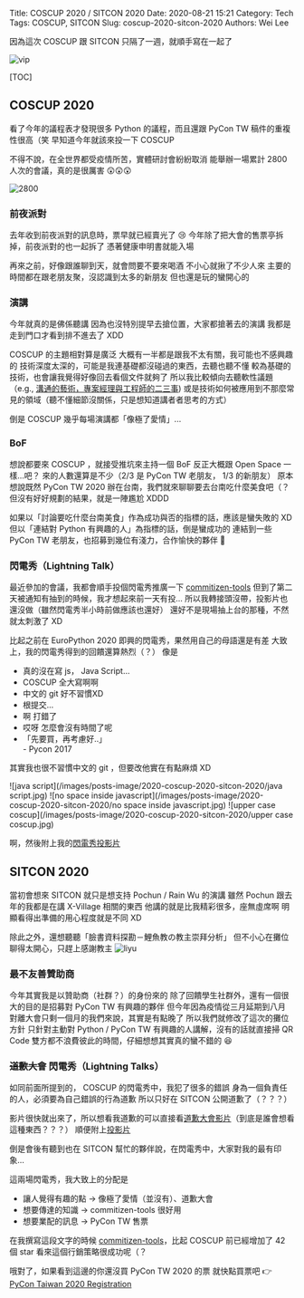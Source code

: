 Title: COSCUP 2020 / SITCON 2020
Date: 2020-08-21 15:21
Category: Tech
Tags: COSCUP, SITCON
Slug: coscup-2020-sitcon-2020
Authors: Wei Lee

因為這次 COSCUP 跟 SITCON 只隔了一週，就順手寫在一起了

<!--more-->

![vip](/images/posts-image/2020-coscup-2020-sitcon-2020/vip.jpg)

[TOC]

## COSCUP 2020
看了今年的議程表才發現很多 Python 的議程，而且還跟 PyCon TW 稿件的重複性很高（笑
早知道今年就該來投一下 COSCUP

不得不說，在全世界都受疫情所苦，實體研討會紛紛取消
能舉辦一場累計 2800 人次的會議，真的是很厲害 😲😲😲

![2800](/images/posts-image/2020-coscup-2020-sitcon-2020/2800.jpg)

### 前夜派對
去年收到前夜派對的訊息時，票早就已經賣光了 😢
今年除了把大會的售票亭拆掉，前夜派對的也一起拆了
憑著健康申明書就能入場

再來之前，好像跟誰聊到天，就會問要不要來喝酒
不小心就揪了不少人來
主要的時間都在跟老朋友聚，沒認識到太多的新朋友
但也還是玩的蠻開心的

### 演講
今年就真的是佛係聽講
因為也沒特別提早去搶位置，大家都搶著去的演講
我都是走到門口才看到排不進去了 XDD

COSCUP 的主題相對算是廣泛
大概有一半都是跟我不太有關，我可能也不感興趣的
技術深度太深的，可能是我連基礎都沒碰過的東西，去聽也聽不懂
較為基礎的技術，也會讓我覺得好像回去看個文件就夠了
所以我比較傾向去聽軟性議題（e.g., [溝通的藝術，專案經理與工程師的二三事](https://hackmd.io/@joeangeltw/HybA7gGgD#/)) 或是技術如何被應用到不那麼常見的領域（聽不懂細節沒關係，只是想知道講者者思考的方式）

倒是 COSCUP 幾乎每場演講都「像極了愛情」...

### BoF
想說都要來 COSCUP ，就接受推坑來主持一個 BoF
反正大概跟 Open Space 一樣...吧？
來的人數還算是不少（2/3 是 PyCon TW 老朋友， 1/3 的新朋友）
原本想說既然 PyCon TW 2020 辦在台南，我們就來聊聊要去台南吃什麼美食吧（？
但沒有好好規劃的結果，就是一陣尷尬 XDDD

如果以「討論要吃什麼台南美食」作為成功與否的指標的話，應該是蠻失敗的 XD
但以「連結對 Python 有興趣的人」為指標的話，倒是蠻成功的
連結到一些 PyCon TW 老朋友，也招募到幾位有淺力，合作愉快的夥伴 🤩

### 閃電秀（Lightning Talk）
最近參加的會議，我都會順手投個閃電秀推廣一下 [commitizen-tools](https://github.com/commitizen-tools)
但到了第二天被通知有抽到的時候，我才想起來前一天有投...
所以我轉接頭沒帶，投影片也還沒做（雖然閃電秀半小時前做應該也還好）
還好不是現場抽上台的那種，不然就太刺激了 XD

比起之前在 EuroPython 2020 即興的閃電秀，果然用自己的母語還是有差
大致上，我的閃電秀得到的回饋還算熱烈（？）
像是

* 真的沒在寫 js， Java Script...
* COSCUP 全大寫啊啊
* 中文的 git 好不習慣XD
* 根提交...
* 啊 打錯了
* 哎呀 怎麼會沒有時間了呢
* 「先要買，再考慮好..」  
  \- Pycon 2017

其實我也很不習慣中文的 git ，但要改他實在有點麻煩 XD

![java script](/images/posts-image/2020-coscup-2020-sitcon-2020/java script.jpg)
![no space inside javascript](/images/posts-image/2020-coscup-2020-sitcon-2020/no space inside javascript.jpg)
![upper case coscup](/images/posts-image/2020-coscup-2020-sitcon-2020/upper case coscup.jpg)

啊，然後附上我的[閃電秀投影片](https://speakerdeck.com/leew/coscup-2020-lightning-talk)

## SITCON 2020
當初會想來 SITCON 就只是想支持 Pochun / Rain Wu 的演講
雖然 Pochun 跟去年的我都是在講 X-Village 相關的東西
他講的就是比我精彩很多，座無虛席啊
明顯看得出準備的用心程度就是不同 XD

除此之外，還想聽聽「臉書資料探勘－鯉魚教の教主崇拜分析」
但不小心在攤位聊得太開心，只趕上感謝教主
![liyu](/images/posts-image/2020-coscup-2020-sitcon-2020/liyu.jpg)

### 最不友善贊助商
今年其實我是以贊助商（社群？）的身份來的
除了回饋學生社群外，還有一個很大的目的是招募對 PyCon TW 有興趣的夥伴
但今年因為疫情從三月延期到八月
對離大會只剩一個月的我們來說，其實是有點晚了
所以我們就修改了這次的攤位方針
只針對主動對 Python / PyCon TW 有興趣的人講解，沒有的話就直接掃 QR Code
雙方都不浪費彼此的時間，仔細想想其實真的蠻不錯的 😆

### ~~道歉大會~~ 閃電秀（Lightning Talks）
如同前面所提到的， COSCUP 的閃電秀中，我犯了很多的錯誤
身為一個負責任的人，必須要為自己錯誤的行為道歉
所以只好在 SITCON 公開道歉了（？？？）

影片很快就出來了，所以想看我道歉的可以直接看[道歉大會影片](https://www.youtube.com/watch?v=M36UlGbO-mE&feature=youtu.be&t=454)（到底是誰會想看這種東西？？？）
順便附上[投影片](https://speakerdeck.com/leew/sitcon-2020-ligthning-talk)

倒是會後有聽到也在 SITCON 幫忙的夥伴說，在閃電秀中，大家對我的最有印象...

這兩場閃電秀，我大致上的分配是

* 讓人覺得有趣的點 → 像極了愛情（並沒有）、道歉大會
* 想要傳達的知識 → commitizen-tools 很好用
* 想要業配的訊息 → PyCon TW 售票

在我撰寫這段文字的時候 [commitizen-tools](https://github.com/commitizen-tools/commitizen)，比起 COSCUP 前已經增加了 42 個 star
看來這個行銷策略很成功呢（？

哦對了，如果看到這邊的你還沒買 PyCon TW 2020 的票
就快點買票吧 👉 [PyCon Taiwan 2020 Registration](https://pycontw.kktix.cc/events/20200905-individual)
